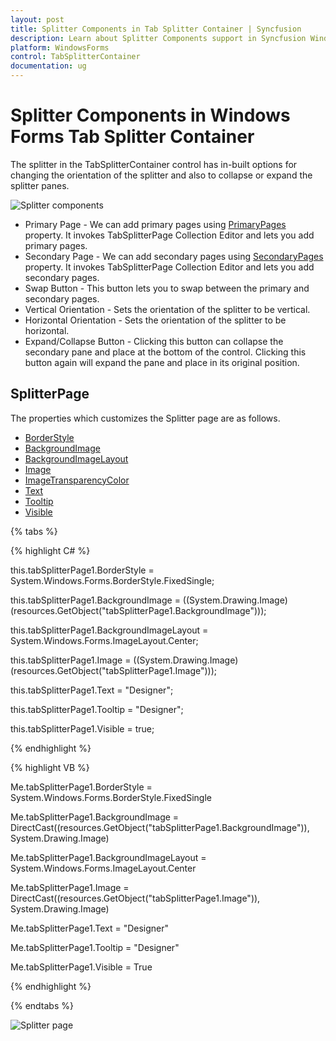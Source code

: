 ```yaml
---
layout: post
title: Splitter Components in Tab Splitter Container | Syncfusion
description: Learn about Splitter Components support in Syncfusion Windows Forms Tab Splitter Container control and more details.
platform: WindowsForms
control: TabSplitterContainer 
documentation: ug
---
```


# Splitter Components in Windows Forms Tab Splitter Container

The splitter in the TabSplitterContainer control has in-built options for changing the orientation of the splitter and also to collapse or expand the splitter panes.

![Splitter components](Splitter-Components_images/Splitter-Components_img1.jpeg)



* Primary Page - We can add primary pages using [PrimaryPages](https://help.syncfusion.com/cr/windowsforms/Syncfusion.Windows.Forms.Tools.TabSplitterContainer.html#Syncfusion_Windows_Forms_Tools_TabSplitterContainer_PrimaryPages) property. It invokes TabSplitterPage Collection Editor and lets you add primary pages.
* Secondary Page - We can add secondary pages using [SecondaryPages](https://help.syncfusion.com/cr/windowsforms/Syncfusion.Windows.Forms.Tools.TabSplitterContainer.html#Syncfusion_Windows_Forms_Tools_TabSplitterContainer_SecondaryPages) property. It invokes TabSplitterPage Collection Editor and lets you add secondary pages.
* Swap Button - This button lets you to swap between the primary and secondary pages.
* Vertical Orientation - Sets the orientation of the splitter to be vertical.
* Horizontal Orientation - Sets the orientation of the splitter to be horizontal.
* Expand/Collapse Button - Clicking this button can collapse the secondary pane and place at the bottom of the control. Clicking this button again will expand the pane and place in its original position.

## SplitterPage

The properties which customizes the Splitter page are as follows.

* [BorderStyle](https://learn.microsoft.com/en-us/dotnet/api/system.windows.forms.panel.borderstyle?redirectedfrom=MSDN&view=netframework-4.7.2#System_Windows_Forms_Panel_BorderStyle)
* [BackgroundImage](https://learn.microsoft.com/en-us/dotnet/api/system.windows.forms.control.backgroundimage?redirectedfrom=MSDN&view=netframework-4.7.2#System_Windows_Forms_Control_BackgroundImage)
* [BackgroundImageLayout](https://learn.microsoft.com/en-us/dotnet/api/system.windows.forms.control.backgroundimagelayout?redirectedfrom=MSDN&view=netframework-4.7.2#System_Windows_Forms_Control_BackgroundImageLayout)
* [Image](https://help.syncfusion.com/cr/windowsforms/Syncfusion.Windows.Forms.Tools.TabSplitterPage.html#Syncfusion_Windows_Forms_Tools_TabSplitterPage_Image)
* [ImageTransparencyColor](https://help.syncfusion.com/cr/windowsforms/Syncfusion.Windows.Forms.Tools.TabSplitterPage.html#Syncfusion_Windows_Forms_Tools_TabSplitterPage_ImageTransparentColor)
* [Text](https://help.syncfusion.com/cr/windowsforms/Syncfusion.Windows.Forms.Tools.TabSplitterPage.html#Syncfusion_Windows_Forms_Tools_TabSplitterPage_Text)
* [Tooltip](https://help.syncfusion.com/cr/windowsforms/Syncfusion.Windows.Forms.Tools.TabSplitterPage.html#Syncfusion_Windows_Forms_Tools_TabSplitterPage_ToolTip)
* [Visible](https://learn.microsoft.com/en-us/dotnet/api/system.windows.forms.control.visible?redirectedfrom=MSDN&view=netframework-4.7.2#System_Windows_Forms_Control_Visible)

{% tabs %}

{% highlight C# %}


this.tabSplitterPage1.BorderStyle = System.Windows.Forms.BorderStyle.FixedSingle;

this.tabSplitterPage1.BackgroundImage = ((System.Drawing.Image)(resources.GetObject("tabSplitterPage1.BackgroundImage")));

this.tabSplitterPage1.BackgroundImageLayout = System.Windows.Forms.ImageLayout.Center;

this.tabSplitterPage1.Image = ((System.Drawing.Image)(resources.GetObject("tabSplitterPage1.Image")));

this.tabSplitterPage1.Text = "Designer";

this.tabSplitterPage1.Tooltip = "Designer";

this.tabSplitterPage1.Visible = true;

{% endhighlight %}

{% highlight VB %}



Me.tabSplitterPage1.BorderStyle = System.Windows.Forms.BorderStyle.FixedSingle 

Me.tabSplitterPage1.BackgroundImage = DirectCast((resources.GetObject("tabSplitterPage1.BackgroundImage")), System.Drawing.Image) 

Me.tabSplitterPage1.BackgroundImageLayout = System.Windows.Forms.ImageLayout.Center 

Me.tabSplitterPage1.Image = DirectCast((resources.GetObject("tabSplitterPage1.Image")), System.Drawing.Image) 

Me.tabSplitterPage1.Text = "Designer" 

Me.tabSplitterPage1.Tooltip = "Designer" 

Me.tabSplitterPage1.Visible = True 

{% endhighlight %}

{% endtabs %}

![Splitter page](Splitter-Components_images/Splitter-Components_img2.jpeg)



